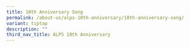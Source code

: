 ```yaml
---
title: 10th Anniversary Song
permalink: /about-us/alps-10th-anniversary/10th-anniversary-song/
variant: tiptap
description: ""
third_nav_title: ALPS 10th Anniversary
---
```

